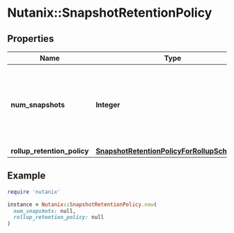 # Nutanix::SnapshotRetentionPolicy

## Properties

| Name | Type | Description | Notes |
| ---- | ---- | ----------- | ----- |
| **num_snapshots** | **Integer** | Number of snapshots need to be retained. This will be set in case of linear snapshot retention.  | [optional] |
| **rollup_retention_policy** | [**SnapshotRetentionPolicyForRollupSchedules**](SnapshotRetentionPolicyForRollupSchedules.md) |  | [optional] |

## Example

```ruby
require 'nutanix'

instance = Nutanix::SnapshotRetentionPolicy.new(
  num_snapshots: null,
  rollup_retention_policy: null
)
```


